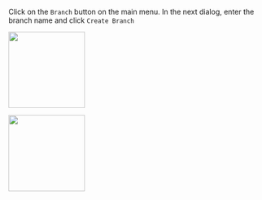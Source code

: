 Click on the `Branch` button on the main menu. In the next dialog, enter the branch name and click `Create Branch`

<img src="{{baseUrl}}/gitAndGithub/branch/images/sourcetree_1.png" height="150" />
<p/>

<img src="{{baseUrl}}/gitAndGithub/branch/images/sourcetree_2.png" height="150" />
<p/>
